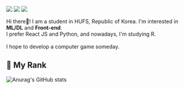<a href="https://www.instagram.com/hello_world._.potato/" type="_blank"><img src="https://img.shields.io/badge/Instagram-E4405F?style=flat-square&logo=Instagram&logoColor=white"/></a>
<a href="https://www.instagram.com/hello_world._.potato/" type="_blank"><img src="https://img.shields.io/badge/gmail-EA4335?style=flat-square&logo=Gmail&logoColor=white"/></a>
<a href="https://blog.naver.com/fran0666" type="_blank"><img src="https://img.shields.io/badge/Blog-03C75A?style=flat-square&logo=Naver&logoColor=white"/></a>

Hi there👋! I am a student in HUFS, Republic of Korea. I'm interested in <strong>ML/DL</strong> and <strong>Front-end</strong>.
<br/>
I prefer React JS and Python, and nowadays, I'm studying R.
<br/>
<br/>
I hope to develop a computer game someday.

<!--
**minjeong-kim-git/minjeong-kim-git** is a ✨ _special_ ✨ repository because its `README.md` (this file) appears on your GitHub profile.

Here are some ideas to get you started:

- 🔭 I’m currently working on ...
- 🌱 I’m currently learning ...
- 👯 I’m looking to collaborate on ...
- 🤔 I’m looking for help with ...
- 💬 Ask me about ...
- 📫 How to reach me: ...
- 😄 Pronouns: ...
- ⚡ Fun fact: ...
-->

## 🥇 My Rank
![Anurag's GitHub stats](https://github-readme-stats.vercel.app/api?username=minjeong-kim-git&show_icons=true&theme=radical)
